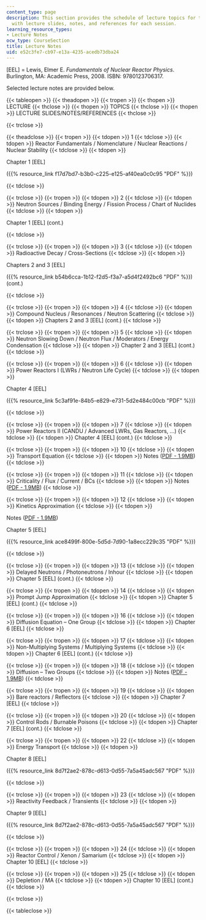 ```yaml
---
content_type: page
description: This section provides the schedule of lecture topics for the course along
  with lecture slides, notes, and references for each session.
learning_resource_types:
- Lecture Notes
ocw_type: CourseSection
title: Lecture Notes
uid: e52c3fe7-cb97-e13a-4235-acedb73dba24
---
```


\[EEL\] = Lewis, Elmer E. _Fundamentals of Nuclear Reactor Physics_. Burlington, MA: Academic Press, 2008. ISBN: 9780123706317.

Selected lecture notes are provided below.

{{< tableopen >}}
{{< theadopen >}}
{{< tropen >}}
{{< thopen >}}
LECTURE
{{< thclose >}}
{{< thopen >}}
TOPICS
{{< thclose >}}
{{< thopen >}}
LECTURE SLIDES/NOTES/REFERENCES
{{< thclose >}}

{{< trclose >}}

{{< theadclose >}}
{{< tropen >}}
{{< tdopen >}}
1
{{< tdclose >}}
{{< tdopen >}}
Reactor Fundamentals / Nomenclature / Nuclear Reactions / Nuclear Stability
{{< tdclose >}}
{{< tdopen >}}


Chapter 1 \[EEL\]

({{% resource_link f17d7bd7-b3b0-c225-e125-af40ea0c0c95 "PDF" %}})


{{< tdclose >}}

{{< trclose >}}
{{< tropen >}}
{{< tdopen >}}
2
{{< tdclose >}}
{{< tdopen >}}
Neutron Sources / Binding Energy / Fission Process / Chart of Nuclides
{{< tdclose >}}
{{< tdopen >}}


Chapter 1 \[EEL\] (cont.)


{{< tdclose >}}

{{< trclose >}}
{{< tropen >}}
{{< tdopen >}}
3
{{< tdclose >}}
{{< tdopen >}}
Radioactive Decay / Cross-Sections
{{< tdclose >}}
{{< tdopen >}}


Chapters 2 and 3 \[EEL\]

({{% resource_link b54b6cca-1b12-f2d5-f3a7-a5d4f2492bc6 "PDF" %}}) (cont.)


{{< tdclose >}}

{{< trclose >}}
{{< tropen >}}
{{< tdopen >}}
4
{{< tdclose >}}
{{< tdopen >}}
Compound Nucleus / Resonances / Neutron Scattering
{{< tdclose >}}
{{< tdopen >}}
Chapters 2 and 3 \[EEL\] (cont.)
{{< tdclose >}}

{{< trclose >}}
{{< tropen >}}
{{< tdopen >}}
5
{{< tdclose >}}
{{< tdopen >}}
Neutron Slowing Down / Neutron Flux / Moderators / Energy Condensation
{{< tdclose >}}
{{< tdopen >}}
Chapter 2 and 3 \[EEL\] (cont.)
{{< tdclose >}}

{{< trclose >}}
{{< tropen >}}
{{< tdopen >}}
6
{{< tdclose >}}
{{< tdopen >}}
Power Reactors I (LWRs / Neutron Life Cycle)
{{< tdclose >}}
{{< tdopen >}}


Chapter 4 \[EEL\]

({{% resource_link 5c3af91e-84b5-e829-e731-5d2e484c00cb "PDF" %}})


{{< tdclose >}}

{{< trclose >}}
{{< tropen >}}
{{< tdopen >}}
7
{{< tdclose >}}
{{< tdopen >}}
Power Reactors II (CANDU / Advanced LWRs, Gas Reactors, ...)
{{< tdclose >}}
{{< tdopen >}}
Chapter 4 \[EEL\] (cont.)
{{< tdclose >}}

{{< trclose >}}
{{< tropen >}}
{{< tdopen >}}
10
{{< tdclose >}}
{{< tdopen >}}
Transport Equation
{{< tdclose >}}
{{< tdopen >}}
Notes ([PDF - 1.9MB](http://canteach.candu.org/library/20041802.pdf))
{{< tdclose >}}

{{< trclose >}}
{{< tropen >}}
{{< tdopen >}}
11
{{< tdclose >}}
{{< tdopen >}}
Criticality / Flux / Current / BCs
{{< tdclose >}}
{{< tdopen >}}
Notes ([PDF - 1.9MB](http://canteach.candu.org/library/20041802.pdf))
{{< tdclose >}}

{{< trclose >}}
{{< tropen >}}
{{< tdopen >}}
12
{{< tdclose >}}
{{< tdopen >}}
Kinetics Approximation
{{< tdclose >}}
{{< tdopen >}}


Notes ([PDF - 1.9MB](http://canteach.candu.org/library/20041802.pdf))

Chapter 5 \[EEL\]

({{% resource_link ace8499f-800e-5d5d-7d90-1a8ecc229c35 "PDF" %}})


{{< tdclose >}}

{{< trclose >}}
{{< tropen >}}
{{< tdopen >}}
13
{{< tdclose >}}
{{< tdopen >}}
Delayed Neutrons / Photoneutrons / Inhour
{{< tdclose >}}
{{< tdopen >}}
Chapter 5 \[EEL\] (cont.)
{{< tdclose >}}

{{< trclose >}}
{{< tropen >}}
{{< tdopen >}}
14
{{< tdclose >}}
{{< tdopen >}}
Prompt Jump Approximation
{{< tdclose >}}
{{< tdopen >}}
Chapter 5 \[EEL\] (cont.)
{{< tdclose >}}

{{< trclose >}}
{{< tropen >}}
{{< tdopen >}}
16
{{< tdclose >}}
{{< tdopen >}}
Diffusion Equation – One Group
{{< tdclose >}}
{{< tdopen >}}
Chapter 6 \[EEL\]
{{< tdclose >}}

{{< trclose >}}
{{< tropen >}}
{{< tdopen >}}
17
{{< tdclose >}}
{{< tdopen >}}
Non-Multiplying Systems / Multiplying Systems
{{< tdclose >}}
{{< tdopen >}}
Chapter 6 \[EEL\] (cont.)
{{< tdclose >}}

{{< trclose >}}
{{< tropen >}}
{{< tdopen >}}
18
{{< tdclose >}}
{{< tdopen >}}
Diffusion – Two Groups
{{< tdclose >}}
{{< tdopen >}}
Notes ([PDF - 1.9MB](http://canteach.candu.org/library/20041802.pdf))
{{< tdclose >}}

{{< trclose >}}
{{< tropen >}}
{{< tdopen >}}
19
{{< tdclose >}}
{{< tdopen >}}
Bare reactors / Reflectors
{{< tdclose >}}
{{< tdopen >}}
Chapter 7 \[EEL\]
{{< tdclose >}}

{{< trclose >}}
{{< tropen >}}
{{< tdopen >}}
20
{{< tdclose >}}
{{< tdopen >}}
Control Rods / Burnable Poisons
{{< tdclose >}}
{{< tdopen >}}
Chapter 7 \[EEL\] (cont.)
{{< tdclose >}}

{{< trclose >}}
{{< tropen >}}
{{< tdopen >}}
22
{{< tdclose >}}
{{< tdopen >}}
Energy Transport
{{< tdclose >}}
{{< tdopen >}}


Chapter 8 \[EEL\]

({{% resource_link 8d7f2ae2-878c-d613-0d55-7a5a45adc567 "PDF" %}})


{{< tdclose >}}

{{< trclose >}}
{{< tropen >}}
{{< tdopen >}}
23
{{< tdclose >}}
{{< tdopen >}}
Reactivity Feedback / Transients
{{< tdclose >}}
{{< tdopen >}}


Chapter 9 \[EEL\]

({{% resource_link 8d7f2ae2-878c-d613-0d55-7a5a45adc567 "PDF" %}})


{{< tdclose >}}

{{< trclose >}}
{{< tropen >}}
{{< tdopen >}}
24
{{< tdclose >}}
{{< tdopen >}}
Reactor Control / Xenon / Samarium
{{< tdclose >}}
{{< tdopen >}}
Chapter 10 \[EEL\]
{{< tdclose >}}

{{< trclose >}}
{{< tropen >}}
{{< tdopen >}}
25
{{< tdclose >}}
{{< tdopen >}}
Depletion / MA
{{< tdclose >}}
{{< tdopen >}}
Chapter 10 \[EEL\] (cont.)
{{< tdclose >}}

{{< trclose >}}

{{< tableclose >}}